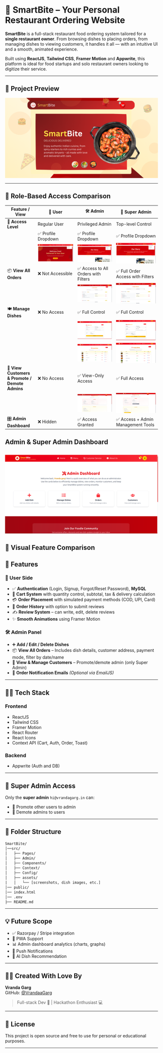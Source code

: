 # 🍔 SmartBite – Your Personal Restaurant Ordering Website

**SmartBite** is a full-stack restaurant food ordering system tailored for a **single restaurant owner**. From browsing dishes to placing orders, from managing dishes to viewing customers, it handles it all — with an intuitive UI and a smooth, animated experience.

Built using **ReactJS**, **Tailwind CSS**, **Framer Motion** and **Appwrite**, this platform is ideal for food startups and solo restaurant owners looking to digitize their service.

---

## 📸 Project Preview

![Home](./public/banner.png)

---

## 👥 Role-Based Access Comparison

| Feature / View                                  | 👤 User                                          | 🛠️ Admin                                             | 👑 Super Admin                                                   |
| ----------------------------------------------- | ------------------------------------------------ | ---------------------------------------------------- | ---------------------------------------------------------------- |
| 🔐 **Access Level**                             | Regular User                                     | Privileged Admin                                     | Top-level Control                                                |
|                                                 | ✅ Profile Dropdown                              | ✅ Profile Dropdown                                  | ✅ Profile Dropdown                                              |
|                                                 | ![User Dropdown](./src/assets/user-dropdown.png) | ![Admin Dropdown](./src/assets/admin-dropdown.png)   | ![Super Dropdown](./src/assets/admin-dropdown.png)               |
| 📦 **View All Orders**                          | ❌ Not Accessible                                | ✅ Access to All Orders with Filters                 | ✅ Full Order Access with Filters                                |
|                                                 |                                                  | ![orders](./src/assets/all-orders.png)               | ![orders](./src/assets/all-orders.png)                           |
| 🍽️ **Manage Dishes**                            | ❌ No Access                                     | ✅ Full Control                                      | ✅ Full Control                                                  |
|                                                 |                                                  | ![add dish](./src/assets/add-dish.png)               | ![add dish](./src/assets/add-dish.png)                           |
|                                                 |                                                  | ![manage dish](./src/assets/manage-dish.png)         | ![manage dish](./src/assets/manage-dish.png)                     |
| 👥 **View Customers & Promote / Demote Admins** | ❌ No Access                                     | ✅ View-Only Access                                  | ✅ Full Access                                                   |
|                                                 |                                                  | ![admin customers](./src/assets/admin-customers.png) | ![super admin customers](./src/assets/super-admin-customers.png) |
| 🎛️ **Admin Dashboard**                          | ❌ Hidden                                        | ✅ Access Granted                                    | ✅ Access + Admin Management Tools                               |

## Admin & Super Admin Dashboard

## ![SuperAdmin](./src/assets/admin.png)

## 📸 Visual Feature Comparison

## 🚀 Features

### 🧑 User Side

- ✅ **Authentication** (Login, Signup, Forgot/Reset Password), **MySQL**
- 🛒 **Cart System** with quantity control, subtotal, tax & delivery calculation
- 💳 **Order Placement** with simulated payment methods (COD, UPI, Card)
- 📜 **Order History** with option to submit reviews
- ✍️ **Review System** – can write, edit, delete reviews
- ✨ **Smooth Animations** using Framer Motion

### 🛠️ Admin Panel

- ➕ **Add / Edit / Delete Dishes**
- 📦 **View All Orders** – Includes dish details, customer address, payment mode, filter by date/name
- 👥 **View & Manage Customers** – Promote/demote admin (only Super Admin)
- 📧 **Order Notification Emails** _(Optional via EmailJS)_

---

## 🧑‍💻 Tech Stack

### Frontend

- ReactJS
- Tailwind CSS
- Framer Motion
- React Router
- React Icons
- Context API (Cart, Auth, Order, Toast)

### Backend

- Appwrite (Auth and DB)

---

## 🔐 Super Admin Access

Only the **super admin** `hi@vrandagarg.in` can:

- 🔐 Promote other users to admin
- 🔐 Demote admins to users

---

## 📁 Folder Structure

```
SmartBite/
│──src/
│   ├── Pages/
│   ├── Admin/
│   ├── Components/
│   ├── Context/
│   ├── Config/
│   ├── assets/
|   │   └── [screenshots, dish images, etc.]
│── public/
│── index.html
│── .env
├── README.md
```

---

## 💡 Future Scope

- ✅ Razorpay / Stripe integration
- 📱 PWA Support
- 📊 Admin dashboard analytics (charts, graphs)
- 📲 Push Notifications
- 🤖 AI Dish Recommendation

---

## 🧑‍🍳 Created With Love By

**Vranda Garg**  
GitHub: [@VrandaaGarg](https://github.com/VrandaaGarg)

> Full-stack Dev 🍔 | Hackathon Enthusiast 💻

---

## 📝 License

This project is open source and free to use for personal or educational purposes.

---
